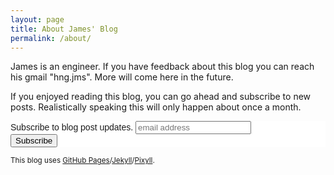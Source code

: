 ```yaml
---
layout: page
title: About James' Blog
permalink: /about/
---
```



James is an engineer. If you have feedback about this blog you can reach his gmail "hng.jms". More will come here in the future.

If you enjoyed reading this blog, you can go ahead and subscribe to new posts. Realistically speaking this will only happen about once a month.

<!-- Begin MailChimp Signup Form -->
<link href="//cdn-images.mailchimp.com/embedcode/slim-081711.css" rel="stylesheet" type="text/css">
<style type="text/css">
  #mc_embed_signup{background:#fff; clear:left; font:14px Helvetica,Arial,sans-serif; }
  /* Add your own MailChimp form style overrides in your site stylesheet or in this style block.
     We recommend moving this block and the preceding CSS link to the HEAD of your HTML file. */
</style>
<div id="mc_embed_signup">
<form action="//growthalytics.us11.list-manage.com/subscribe/post?u=13ee298d7ade1773bc105c257&amp;id=5b57a7d4b7" method="post" id="mc-embedded-subscribe-form" name="mc-embedded-subscribe-form" class="validate" target="_blank" novalidate>
    <div id="mc_embed_signup_scroll">
  <label for="mce-EMAIL">Subscribe to blog post updates.</label>
  <input type="email" value="" name="EMAIL" class="email" id="mce-EMAIL" placeholder="email address" required>
    <!-- real people should not fill this in and expect good things - do not remove this or risk form bot signups-->
    <div style="position: absolute; left: -5000px;"><input type="text" name="b_13ee298d7ade1773bc105c257_5b57a7d4b7" tabindex="-1" value=""></div>
    <div class="clear"><input type="submit" value="Subscribe" name="subscribe" id="mc-embedded-subscribe" class="button"></div>
    </div>
</form>
</div>
<!--End mc_embed_signup-->




<small>
  This blog uses <a href="https://pages.github.com/">GitHub Pages</a>/<a href="http://jekyllrb.com/">Jekyll</a>/<a href="https://github.com/johnotander/pixyll">Pixyll</a>.
</small>

